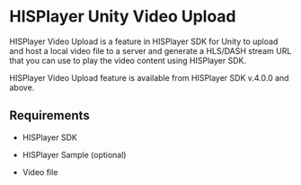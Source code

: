 # HISPlayer Unity Video Upload

HISPlayer Video Upload is a feature in HISPlayer SDK for Unity to upload and host a local video file to a server and generate a HLS/DASH stream URL that you can use to play the video content using HISPlayer SDK. 

HISPlayer Video Upload feature is available from HISPlayer SDK v.4.0.0 and above.

## Requirements

* HISPlayer SDK

* HISPlayer Sample (optional)

* Video file
